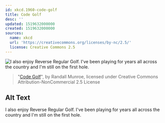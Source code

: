 ```yaml
---
id: xkcd.1960-code-golf
title: Code Golf
desc: ''
updated: 1519632000000
created: 1519632000000
sources:
  name: xkcd
  url: 'https://creativecommons.org/licenses/by-nc/2.5/'
  license: Creative Commons 2.5
---
```

![I also enjoy Reverse Regular Golf. I've been playing for years all across the country and I'm still on the first hole.](https://imgs.xkcd.com/comics/code_golf.png)
> "[Code Golf](https://xkcd.com/1960/)", by Randall Munroe, licensed under Creative Commons Attribution-NonCommercial 2.5 License

## Alt Text
I also enjoy Reverse Regular Golf. I've been playing for years all across the country and I'm still on the first hole.
